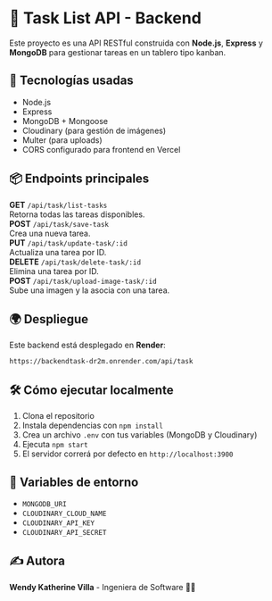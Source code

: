 <h1>📝 Task List API - Backend</h1>

  <p>Este proyecto es una API RESTful construida con <strong>Node.js</strong>, <strong>Express</strong> y <strong>MongoDB</strong> para gestionar tareas en un tablero tipo kanban.</p>

  <h2>🚀 Tecnologías usadas</h2>
  <ul>
    <li>Node.js</li>
    <li>Express</li>
    <li>MongoDB + Mongoose</li>
    <li>Cloudinary (para gestión de imágenes)</li>
    <li>Multer (para uploads)</li>
    <li>CORS configurado para frontend en Vercel</li>
  </ul>

  <h2>📦 Endpoints principales</h2>

  <div class="endpoint">
    <strong>GET</strong> <code>/api/task/list-tasks</code><br/>
    Retorna todas las tareas disponibles.
  </div>

  <div class="endpoint">
    <strong>POST</strong> <code>/api/task/save-task</code><br/>
    Crea una nueva tarea.
  </div>

  <div class="endpoint">
    <strong>PUT</strong> <code>/api/task/update-task/:id</code><br/>
    Actualiza una tarea por ID.
  </div>

  <div class="endpoint">
    <strong>DELETE</strong> <code>/api/task/delete-task/:id</code><br/>
    Elimina una tarea por ID.
  </div>

  <div class="endpoint">
    <strong>POST</strong> <code>/api/task/upload-image-task/:id</code><br/>
    Sube una imagen y la asocia con una tarea.
  </div>

  <h2>🌍 Despliegue</h2>
  <p>Este backend está desplegado en <strong>Render</strong>:</p>
  <code>https://backendtask-dr2m.onrender.com/api/task</code>

  <h2>🛠️ Cómo ejecutar localmente</h2>
  <ol>
    <li>Clona el repositorio</li>
    <li>Instala dependencias con <code>npm install</code></li>
    <li>Crea un archivo <code>.env</code> con tus variables (MongoDB y Cloudinary)</li>
    <li>Ejecuta <code>npm start</code></li>
    <li>El servidor correrá por defecto en <code>http://localhost:3900</code></li>
  </ol>

  <h2>🔐 Variables de entorno</h2>
  <ul>
    <li><code>MONGODB_URI</code></li>
    <li><code>CLOUDINARY_CLOUD_NAME</code></li>
    <li><code>CLOUDINARY_API_KEY</code></li>
    <li><code>CLOUDINARY_API_SECRET</code></li>
  </ul>

  <h2>✍️ Autora</h2>
  <p><strong>Wendy Katherine Villa</strong> - Ingeniera de Software 👩‍💻</p>
